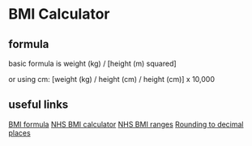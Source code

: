 # BMI Calculator

## formula

basic formula is weight (kg) / [height (m) squared]

or using cm:
[weight (kg) / height (cm) / height (cm)] x 10,000

## useful links

[BMI formula](https://www.cdc.gov/nccdphp/dnpao/growthcharts/training/bmiage/page5_1.html)
[NHS BMI calculator](https://www.nhs.uk/live-well/healthy-weight/bmi-calculator/)
[NHS BMI ranges](https://www.nhs.uk/common-health-questions/lifestyle/what-is-the-body-mass-index-bmi/)
[Rounding to decimal places](https://bobbyhadz.com/blog/javascript-round-number-to-1-decimal-place)
